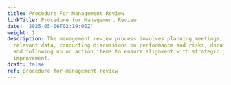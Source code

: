 ```yaml
---
title: Procedure For Management Review
linkTitle: Procedure for Management Review
date: '2025-05-06T02:19:00Z'
weight: 1
description: The management review process involves planning meetings, collecting
  relevant data, conducting discussions on performance and risks, documenting outcomes,
  and following up on action items to ensure alignment with strategic goals and continuous
  improvement.
draft: false
ref: procedure-for-management-review
---
```


